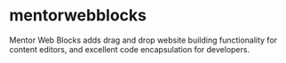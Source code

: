 mentorwebblocks
===============

Mentor Web Blocks adds drag and drop website building functionality for content editors, and excellent code encapsulation for developers.
